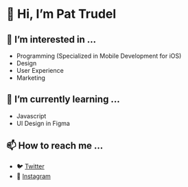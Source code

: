 # 👋 Hi, I’m Pat Trudel

## 👀 I’m interested in ...

- Programming (Specialized in Mobile Development for iOS)
- Design
- User Experience
- Marketing

## 🌱 I’m currently learning ...

- Javascript
- UI Design in Figma

## 📫 How to reach me ...

- 🐦 [Twitter](https://twitter.com/pat_trudel)
- 📸 [Instagram](https://www.instagram.com/pat_trudel/)


<!---
itsPat/itsPat is a ✨ special ✨ repository because its `README.md` (this file) appears on your GitHub profile.
You can click the Preview link to take a look at your changes.
--->
